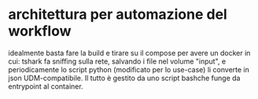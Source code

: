 # architettura per automazione del workflow
idealmente basta fare la build e tirare su il compose per avere un docker in cui:
tshark fa sniffing sulla rete, salvando i file nel volume "input", 
e periodicamente lo script python (modificato per lo use-case) li converte in json UDM-compatibile. Il tutto è gestito da uno script bashche funge da entrypoint al container.